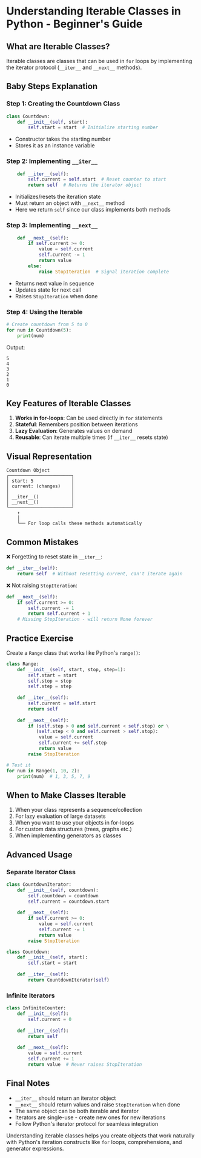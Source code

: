 # Understanding Iterable Classes in Python - Beginner's Guide

## What are Iterable Classes?

Iterable classes are classes that can be used in `for` loops by implementing the iterator protocol (`__iter__` and `__next__` methods).

## Baby Steps Explanation

### Step 1: Creating the Countdown Class
```python
class Countdown:
    def __init__(self, start):
        self.start = start  # Initialize starting number
```
- Constructor takes the starting number
- Stores it as an instance variable

### Step 2: Implementing `__iter__`
```python
    def __iter__(self):
        self.current = self.start  # Reset counter to start
        return self  # Returns the iterator object
```
- Initializes/resets the iteration state
- Must return an object with `__next__` method
- Here we return `self` since our class implements both methods

### Step 3: Implementing `__next__`
```python
    def __next__(self):
        if self.current >= 0:
            value = self.current
            self.current -= 1
            return value
        else:
            raise StopIteration  # Signal iteration complete
```
- Returns next value in sequence
- Updates state for next call
- Raises `StopIteration` when done

### Step 4: Using the Iterable
```python
# Create countdown from 5 to 0
for num in Countdown(5):
    print(num)
```
Output:
```
5
4
3
2
1
0
```

## Key Features of Iterable Classes

1. **Works in for-loops**: Can be used directly in `for` statements
2. **Stateful**: Remembers position between iterations
3. **Lazy Evaluation**: Generates values on demand
4. **Reusable**: Can iterate multiple times (if `__iter__` resets state)

## Visual Representation

```
Countdown Object
┌───────────────────────┐
│ start: 5              │
│ current: (changes)    │
│                       │
│ __iter__()            │
│ __next__()            │
└───────────────────────┘
    ↑
    │
    └── For loop calls these methods automatically
```

## Common Mistakes

❌ Forgetting to reset state in `__iter__`:
```python
def __iter__(self):
    return self  # Without resetting current, can't iterate again
```

❌ Not raising `StopIteration`:
```python
def __next__(self):
    if self.current >= 0:
        self.current -= 1
        return self.current + 1
    # Missing StopIteration - will return None forever
```

## Practice Exercise

Create a `Range` class that works like Python's `range()`:

```python
class Range:
    def __init__(self, start, stop, step=1):
        self.start = start
        self.stop = stop
        self.step = step
    
    def __iter__(self):
        self.current = self.start
        return self
    
    def __next__(self):
        if (self.step > 0 and self.current < self.stop) or \
           (self.step < 0 and self.current > self.stop):
            value = self.current
            self.current += self.step
            return value
        raise StopIteration

# Test it
for num in Range(1, 10, 2):
    print(num)  # 1, 3, 5, 7, 9
```

## When to Make Classes Iterable

1. When your class represents a sequence/collection
2. For lazy evaluation of large datasets
3. When you want to use your objects in for-loops
4. For custom data structures (trees, graphs etc.)
5. When implementing generators as classes

## Advanced Usage

### Separate Iterator Class
```python
class CountdownIterator:
    def __init__(self, countdown):
        self.countdown = countdown
        self.current = countdown.start
    
    def __next__(self):
        if self.current >= 0:
            value = self.current
            self.current -= 1
            return value
        raise StopIteration

class Countdown:
    def __init__(self, start):
        self.start = start
    
    def __iter__(self):
        return CountdownIterator(self)
```

### Infinite Iterators
```python
class InfiniteCounter:
    def __init__(self):
        self.current = 0
    
    def __iter__(self):
        return self
    
    def __next__(self):
        value = self.current
        self.current += 1
        return value  # Never raises StopIteration
```

## Final Notes

- `__iter__` should return an iterator object
- `__next__` should return values and raise `StopIteration` when done
- The same object can be both iterable and iterator
- Iterators are single-use - create new ones for new iterations
- Follow Python's iterator protocol for seamless integration

Understanding iterable classes helps you create objects that work naturally with Python's iteration constructs like `for` loops, comprehensions, and generator expressions.
